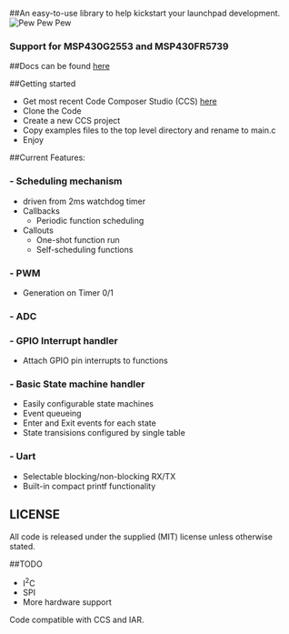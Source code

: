 ##An easy-to-use library to help kickstart your launchpad development.
![Pew Pew Pew](http://jotux.github.com/LaunchLib/logo.png)

### Support for MSP430G2553 and MSP430FR5739

##Docs can be found [here](http://jotux.github.com/LaunchLib/docs/index.html)

##Getting started

 - Get most recent Code Composer Studio (CCS) [here](http://processors.wiki.ti.com/index.php/Download_CCS)
 - Clone the Code
 - Create a new CCS project
 - Copy examples files to the top level directory and rename to main.c
 - Enjoy

##Current Features:
### - Scheduling mechanism
  - driven from 2ms watchdog timer
  - Callbacks
     - Periodic function scheduling
  - Callouts
     - One-shot function run
     - Self-scheduling functions

### - PWM
  - Generation on Timer 0/1

### - ADC

### - GPIO Interrupt handler
  - Attach GPIO pin interrupts to functions

### - Basic State machine handler
  - Easily configurable state machines
  - Event queueing
  - Enter and Exit events for each state
  - State transisions configured by single table

### - Uart
   - Selectable blocking/non-blocking RX/TX
   - Built-in compact printf functionality
 
## LICENSE

All code is released under the supplied (MIT) license unless otherwise stated.

##TODO
 - I<sup>2</sup>C
 - SPI
 - More hardware support

Code compatible with CCS and IAR.
